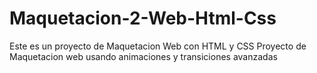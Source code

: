 # Maquetacion-2-Web-Html-Css
Este es un proyecto de Maquetacion Web con HTML y CSS
Proyecto de Maquetacion web usando animaciones y transiciones avanzadas
